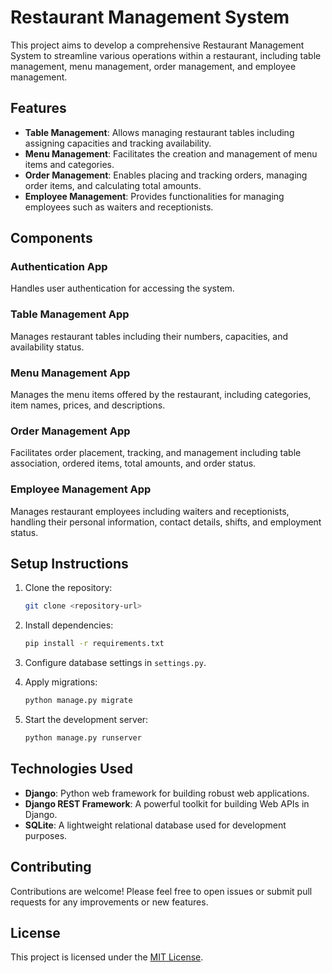 # Restaurant Management System

This project aims to develop a comprehensive Restaurant Management System to streamline various operations within a restaurant, including table management, menu management, order management, and employee management.

## Features

- **Table Management**: Allows managing restaurant tables including assigning capacities and tracking availability.
- **Menu Management**: Facilitates the creation and management of menu items and categories.
- **Order Management**: Enables placing and tracking orders, managing order items, and calculating total amounts.
- **Employee Management**: Provides functionalities for managing employees such as waiters and receptionists.

## Components

### Authentication App

Handles user authentication for accessing the system.

### Table Management App

Manages restaurant tables including their numbers, capacities, and availability status.

### Menu Management App

Manages the menu items offered by the restaurant, including categories, item names, prices, and descriptions.

### Order Management App

Facilitates order placement, tracking, and management including table association, ordered items, total amounts, and order status.

### Employee Management App

Manages restaurant employees including waiters and receptionists, handling their personal information, contact details, shifts, and employment status.

## Setup Instructions

1. Clone the repository:

    ```bash
    git clone <repository-url>
    ```

2. Install dependencies:

    ```bash
    pip install -r requirements.txt
    ```

3. Configure database settings in `settings.py`.

4. Apply migrations:

    ```bash
    python manage.py migrate
    ```

5. Start the development server:

    ```bash
    python manage.py runserver
    ```

## Technologies Used

- **Django**: Python web framework for building robust web applications.
- **Django REST Framework**: A powerful toolkit for building Web APIs in Django.
- **SQLite**: A lightweight relational database used for development purposes.

## Contributing

Contributions are welcome! Please feel free to open issues or submit pull requests for any improvements or new features.

## License

This project is licensed under the [MIT License](LICENSE).
